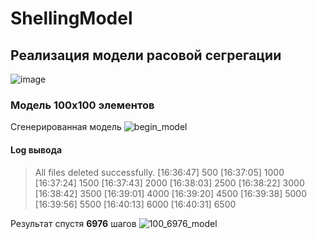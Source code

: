 # ShellingModel
## Реализация модели расовой сегрегации
![image](https://github.com/ALoNePoMaHTiK/ShellingModel/assets/79035908/61771fb4-75c4-4c36-ae9d-b5811ea1925d)

### Модель 100х100 элементов
Сгенерированная модель
![begin_model](https://github.com/ALoNePoMaHTiK/ShellingModel/assets/79035908/2bce739e-1d73-49d3-a313-51c0694d464e)
#### Log вывода
> All files deleted successfully.
[16:36:47] 500
[16:37:05] 1000
[16:37:24] 1500
[16:37:43] 2000
[16:38:03] 2500
[16:38:22] 3000
[16:38:42] 3500
[16:39:01] 4000
[16:39:20] 4500
[16:39:38] 5000
[16:39:56] 5500
[16:40:13] 6000
[16:40:31] 6500

Результат спустя **6976** шагов
![100_6976_model](https://github.com/ALoNePoMaHTiK/ShellingModel/assets/79035908/a9091443-43ed-4b5b-be4f-6316076a9693)
